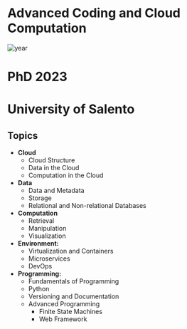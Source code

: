 # Advanced Coding and Cloud Computation
![year](https://img.shields.io/badge/PhD-2024-blue?style=plastic)
# PhD 2023
# University of Salento
## Topics
+ **Cloud**
  + Cloud Structure
  + Data in the Cloud
  + Computation in the Cloud
+ **Data**
  + Data and Metadata
  + Storage
  + Relational and Non-relational Databases
+ **Computation**
  + Retrieval
  + Manipulation
  + Visualization
+ **Environment:**
  + Virtualization and Containers
  + Microservices
  + DevOps
+ **Programming:**
  + Fundamentals of Programming
  + Python
  + Versioning and Documentation
  + Advanced Programming
    + Finite State Machines
    + Web Framework
